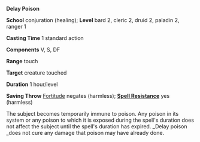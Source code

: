  **Delay Poison**

**School** conjuration (healing); **Level** bard 2, cleric 2, druid 2, paladin 2, ranger 1

**Casting Time** 1 standard action

**Components** V, S, DF

**Range** touch

**Target** creature touched

**Duration** 1 hour/level

**Saving Throw** [Fortitude](../combat#_fortitude) negates (harmless); **[Spell Resistance](../glossary#_spell-resistance)** yes (harmless)

The subject becomes temporarily immune to poison. Any poison in its system or any poison to which it is exposed during the spell's duration does not affect the subject until the spell's duration has expired. _Delay poison _does not cure any damage that poison may have already done.

